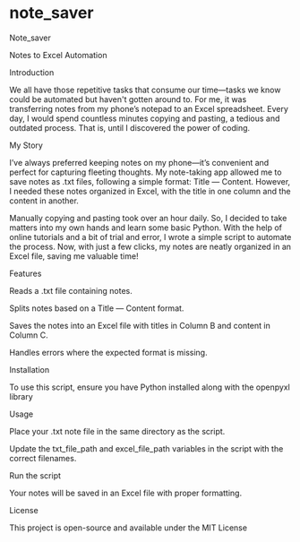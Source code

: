 # note_saver
Note_saver

Notes to Excel Automation

Introduction

We all have those repetitive tasks that consume our time—tasks we know could be automated but haven't gotten around to. For me, it was transferring notes from my phone’s notepad to an Excel spreadsheet. Every day, I would spend countless minutes copying and pasting, a tedious and outdated process. That is, until I discovered the power of coding.

My Story

I’ve always preferred keeping notes on my phone—it’s convenient and perfect for capturing fleeting thoughts. My note-taking app allowed me to save notes as .txt files, following a simple format: Title — Content. However, I needed these notes organized in Excel, with the title in one column and the content in another.

Manually copying and pasting took over an hour daily. So, I decided to take matters into my own hands and learn some basic Python. With the help of online tutorials and a bit of trial and error, I wrote a simple script to automate the process. Now, with just a few clicks, my notes are neatly organized in an Excel file, saving me valuable time!

Features

Reads a .txt file containing notes.

Splits notes based on a Title — Content format.

Saves the notes into an Excel file with titles in Column B and content in Column C.

Handles errors where the expected format is missing.

Installation

To use this script, ensure you have Python installed along with the openpyxl library

Usage

Place your .txt note file in the same directory as the script.

Update the txt_file_path and excel_file_path variables in the script with the correct filenames.

Run the script

Your notes will be saved in an Excel file with proper formatting.

License

This project is open-source and available under the MIT License

